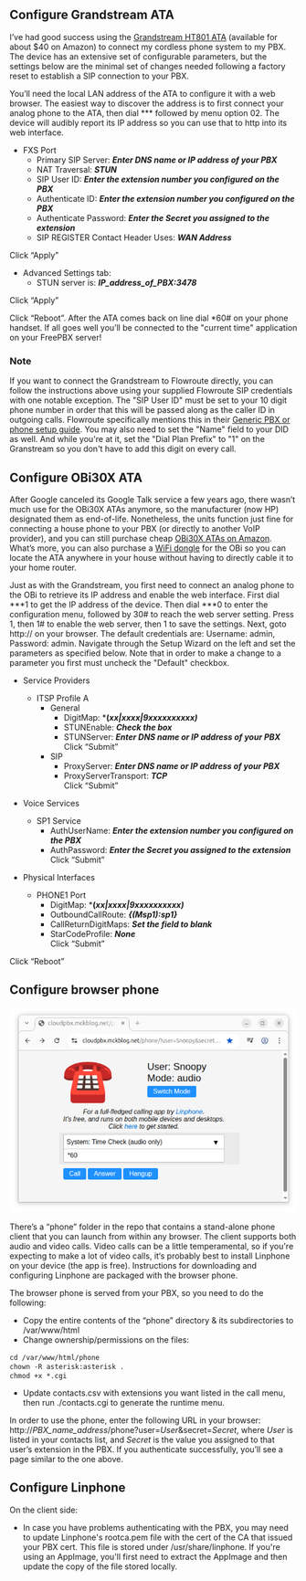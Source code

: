 ## Configure Grandstream ATA
I’ve had good success using the [Grandstream HT801 ATA](https://www.amazon.com//dp/B0DPZSNL8K) (available for about $40 on Amazon) to connect my cordless phone system to my PBX.  The device has an extensive set of configurable parameters, but the settings below are the minimal set of changes needed following a factory reset to establish a SIP connection to your PBX.  

You’ll need the local LAN address of the ATA to configure it with a web browser.  The easiest way to discover the address is to first connect your analog phone to the ATA, then dial *** followed by menu option 02.  The device will audibly report its IP address so you can use that to http into its web interface.

+ FXS Port
  + Primary SIP Server: ***Enter DNS name or IP address of your PBX***
  + NAT Traversal: ***STUN***
  + SIP User ID: ***Enter the extension number you configured on the PBX***
  + Authenticate ID: ***Enter the extension number you configured on the PBX***
  + Authenticate Password: ***Enter the Secret you assigned to the extension***
  + SIP REGISTER Contact Header Uses: ***WAN Address***  

Click “Apply”  

+ Advanced Settings tab:
  + STUN server is: ***IP_address_of_PBX:3478***

Click “Apply”

Click “Reboot”.  After the ATA comes back on line dial *60# on your phone handset. If all goes well you’ll be connected to the "current time" application on your FreePBX server!

### Note
If you want to connect the Grandstream to Flowroute directly, you can follow the instructions above using your supplied Flowroute SIP credentials with one notable exception.  The "SIP User ID" must be set to your 10 digit phone number in order that this will be passed along as the caller ID in outgoing calls.  Flowroute specifically mentions this in their [Generic PBX or phone setup guide](https://support.flowroute.com/293702-Generic-PBX-or-phone-setup-guide).  You may also need to set the "Name" field to your DID as well.  And while you're at it, set the "Dial Plan Prefix" to "1" on the Granstream so you don't have to add this digit on every call.

## Configure OBi30X ATA
After Google canceled its Google Talk service a few years ago, there wasn’t much use for the OBi30X ATAs anymore, so the manufacturer (now HP) designated them as end-of-life.  Nonetheless, the units function just fine for connecting a house phone to your PBX (or directly to another VoIP provider), and you can still purchase cheap [OBi30X ATAs on Amazon](https://www.amazon.com/dp/B07FZYPD8T/).  What’s more, you can also purchase a [WiFi dongle](https://www.amazon.com/dp/B07FZQX1RQ) for the OBi so you can locate the ATA anywhere in your house without having to directly cable it to your home router.

Just as with the Grandstream, you first need to connect an analog phone to the OBi to retrieve its IP address and enable the web interface. First dial ***1 to get the IP address of the device. Then dial ***0 to enter the configuration menu, followed by 30# to reach the web server setting. Press 1, then 1# to enable the web server, then 1 to save the settings. Next, goto http://<IP address> on your browser.  The default credentials are: Username: admin, Password: admin.  Navigate through the Setup Wizard on the left and set the parameters as specified below.  Note that in order to make a change to a parameter you first must uncheck the "Default" checkbox.

+ Service Providers
  + ITSP Profile A
    + General
      + DigitMap: ***(*xx|xxxx|9xxxxxxxxxx)***
      + STUNEnable: ***Check the box***
      + STUNServer: ***Enter DNS name or IP address of your PBX***  
      Click “Submit”
    + SIP
      + ProxyServer: ***Enter DNS name or IP address of your PBX***
      + ProxyServerTransport: ***TCP***  
      Click “Submit”

+ Voice Services
  + SP1 Service
    + AuthUserName: ***Enter the extension number you configured on the PBX***
    + AuthPassword: ***Enter the Secret you assigned to the extension***  
    Click “Submit”

+ Physical Interfaces
  + PHONE1 Port
    + DigitMap: ***(*xx|xxxx|9xxxxxxxxxx)***
    + OutboundCallRoute: ***{(Msp1):sp1}***
    + CallReturnDigitMaps: ***Set the field to blank***
    + StarCodeProfile: ***None***  
    Click “Submit”  

Click “Reboot”

## Configure browser phone
<img src=https://github.com/glmck13/PBX-My-Home/blob/main/browser-phone.png width=600px>  

There’s a “phone” folder in the repo that contains a stand-alone phone client that you can launch from within any browser. The client supports both audio and video calls.  Video calls can be a little temperamental, so if you're expecting to make a lot of video calls, it‘s probably best to install Linphone on your device (the app is free). Instructions for downloading and configuring Linphone are packaged with the browser phone.

The browser phone is served from your PBX, so you need to do the following:
+ Copy the entire contents of the “phone” directory & its subdirectories to /var/www/html
+ Change ownership/permissions on the files:
```
cd /var/www/html/phone
chown -R asterisk:asterisk .
chmod +x *.cgi
```
+ Update contacts.csv with extensions you want listed in the call menu, then run ./contacts.cgi to generate the runtime menu.

In order to use the phone, enter the following URL in your browser: http://*PBX_name_address*/phone?user=*User*&secret=*Secret*, where *User* is listed in your contacts list, and *Secret* is the value you assigned to that user’s extension in the PBX.  If you authenticate successfully, you’ll see a page similar to the one above.

## Configure Linphone

On the client side:
+ In case you have problems authenticating with the PBX, you may need to update Linphone's rootca.pem file with the cert of the CA that issued your PBX cert.  This file is stored under /usr/share/linphone.  If you're using an AppImage, you'll first need to extract the AppImage and then update the copy of the file stored locally.
